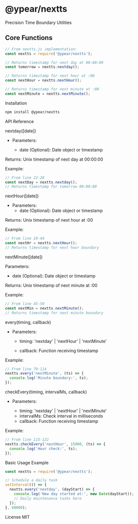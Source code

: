 
# @ypear/nextts

Precision Time Boundary Utilities

## Core Functions

```js
// From nextts.js implementation:
const nextts = require('@ypear/nextts');

// Returns timestamp for next day at 00:00:00
const tomorrow = nextts.nextday(); 

// Returns timestamp for next hour at :00
const nextHour = nextts.nextHour();

// Returns timestamp for next minute at :00
const nextMinute = nextts.nextMinute();
```

Installation

```sh
npm install @ypear/nextts
```

API Reference

nextday([date])

- Parameters:

  - date (Optional): Date object or timestamp

Returns: Unix timestamp of next day at 00:00:00

Example:

```js
// From line 22-28
const nextDay = nextts.nextday(); 
// Returns timestamp for tomorrow 00:00:00
```

nextHour([date])
 - Parameters:
   - date (Optional): Date object or timestamp

Returns: Unix timestamp of next hour at :00

Example:

```js
// From line 29-44
const nextHr = nextts.nextHour();
// Returns timestamp for next hour boundary
```

nextMinute([date])

Parameters:
 - date (Optional): Date object or timestamp

Returns: Unix timestamp of next minute at :00

Example:

```js
// From line 45-50
const nextMin = nextts.nextMinute();
// Returns timestamp for next minute boundary
```

every(timing, callback)

- Parameters:

  - timing: 'nextday' | 'nextHour' | 'nextMinute'

  - callback: Function receiving timestamp

Example:

```js
// From line 79-114
nextts.every('nextMinute', (ts) => {
  console.log('Minute boundary:', ts);
});
```

checkEvery(timing, intervalMs, callback)

- Parameters:
  
  - timing: 'nextday' | 'nextHour' | 'nextMinute'
  - intervalMs: Check interval in milliseconds
  - callback: Function receiving timestamp

Example:

```js
// From line 115-122
nextts.checkEvery('nextHour', 15000, (ts) => {
  console.log('Hour check:', ts);
});
```

Basic Usage Example

```js
const nextts = require('@ypear/nextts');

// Schedule a daily task
setInterval(() => {
  nextts.every('nextday', (dayStart) => {
    console.log('New day started at:', new Date(dayStart));
    // Daily maintenance tasks here
  });
}, 60000);
```

License
MIT
